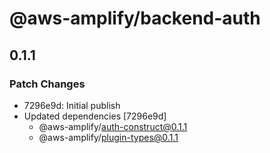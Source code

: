 # @aws-amplify/backend-auth

## 0.1.1

### Patch Changes

- 7296e9d: Initial publish
- Updated dependencies [7296e9d]
  - @aws-amplify/auth-construct@0.1.1
  - @aws-amplify/plugin-types@0.1.1
